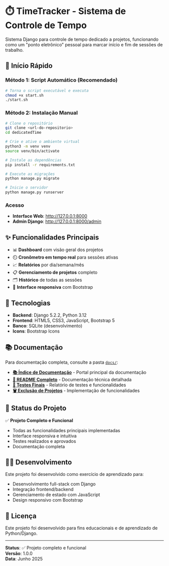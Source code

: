 # ⏱️ TimeTracker - Sistema de Controle de Tempo

Sistema Django para controle de tempo dedicado a projetos, funcionando como um "ponto eletrônico" pessoal para marcar início e fim de sessões de trabalho.

## 🚀 Início Rápido

### Método 1: Script Automático (Recomendado)
```bash
# Torna o script executável e executa
chmod +x start.sh
./start.sh
```

### Método 2: Instalação Manual
```bash
# Clone o repositório
git clone <url-do-repositorio>
cd dedicatedTime

# Crie e ative o ambiente virtual
python3 -m venv venv
source venv/bin/activate

# Instale as dependências
pip install -r requirements.txt

# Execute as migrações
python manage.py migrate

# Inicie o servidor
python manage.py runserver
```

### Acesso
- **Interface Web**: http://127.0.0.1:8000
- **Admin Django**: http://127.0.0.1:8000/admin

## ✨ Funcionalidades Principais

- 📊 **Dashboard** com visão geral dos projetos
- ⏲️ **Cronômetro em tempo real** para sessões ativas
- 📈 **Relatórios** por dia/semana/mês
- 📋 **Gerenciamento de projetos** completo
- 🗂️ **Histórico** de todas as sessões
- 🎨 **Interface responsiva** com Bootstrap

## 🔧 Tecnologias

- **Backend**: Django 5.2.2, Python 3.12
- **Frontend**: HTML5, CSS3, JavaScript, Bootstrap 5
- **Banco**: SQLite (desenvolvimento)
- **Icons**: Bootstrap Icons

## 📚 Documentação

Para documentação completa, consulte a pasta [`docs/`](docs/):

- **[📚 Índice de Documentação](docs/INDEX.md)** - Portal principal da documentação
- **[📖 README Completo](docs/README.md)** - Documentação técnica detalhada
- **[🧪 Testes Finais](docs/TESTE_FINAL.md)** - Relatório de testes e funcionalidades
- **[🗑️ Exclusão de Projetos](docs/EXCLUSAO_PROJETOS.md)** - Implementação de funcionalidades

## 🎯 Status do Projeto

✅ **Projeto Completo e Funcional**
- Todas as funcionalidades principais implementadas
- Interface responsiva e intuitiva
- Testes realizados e aprovados
- Documentação completa

## 👨‍💻 Desenvolvimento

Este projeto foi desenvolvido como exercício de aprendizado para:
- Desenvolvimento full-stack com Django
- Integração frontend/backend
- Gerenciamento de estado com JavaScript
- Design responsivo com Bootstrap

## 📄 Licença

Este projeto foi desenvolvido para fins educacionais e de aprendizado de Python/Django.

---

**Status**: ✅ Projeto completo e funcional  
**Versão**: 1.0.0  
**Data**: Junho 2025
